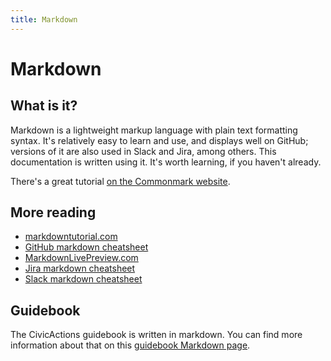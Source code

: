 ```yaml
---
title: Markdown
---
```


# Markdown

## What is it?

Markdown is a lightweight markup language with plain text formatting syntax. It's relatively easy to learn and use, and displays well on GitHub; versions of it are also used in Slack and Jira, among others. This documentation is written using it. It's worth learning, if you haven't already.

There's a great tutorial [on the Commonmark website](http://commonmark.org/help/tutorial/).

## More reading

- [markdowntutorial.com](http://markdowntutorial.com/)
- [GitHub markdown cheatsheet](https://github.com/adam-p/markdown-here/wiki/Markdown-Cheatsheet)
- [MarkdownLivePreview.com](http://markdownlivepreview.com/)
- [Jira markdown cheatsheet](https://confluence.atlassian.com/bitbucketserver/markdown-syntax-guide-776639995.html)
- [Slack markdown cheatsheet](https://get.slack.help/hc/en-us/articles/202288908-Format-your-messages)

## Guidebook

The CivicActions guidebook is written in markdown. You can find more information about that on this [guidebook Markdown page](../../about-this-guidebook/markdown-for-guidebook.md).
